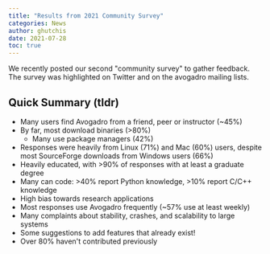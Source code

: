 ```yaml
---
title: "Results from 2021 Community Survey"
categories: News
author: ghutchis
date: 2021-07-28
toc: true
---
```


We recently posted our second "community survey" to gather feedback. 
The survey was highlighted on Twitter and on the
avogadro mailing lists.

## Quick Summary (tldr)

- Many users find Avogadro from a friend, peer or instructor (~45%)
- By far, most download binaries (>80%)
  - Many use package managers (42%)
- Responses were heavily from Linux (71%) and Mac (60%) users, despite most SourceForge downloads from Windows users (66%)
- Heavily educated, with >90% of responses with at least a graduate degree
- Many can code: >40% report Python knowledge, >10% report C/C++ knowledge
- High bias towards research applications
- Most responses use Avogadro frequently (~57% use at least weekly)
- Many complaints about stability, crashes, and scalability to large systems
- Some suggestions to add features that already exist!
- Over 80% haven't contributed previously
